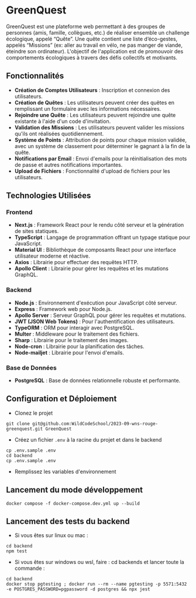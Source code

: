 # GreenQuest

GreenQuest est une plateforme web permettant à des groupes de personnes (amis, famille, collègues, etc.) de réaliser ensemble un challenge écologique, appelé “Quête”. Une quête contient une liste d’éco-gestes, appelés “Missions” (ex: aller au travail en vélo, ne pas manger de viande, éteindre son ordinateur). L'objectif de l'application est de promouvoir des comportements écologiques à travers des défis collectifs et motivants.

## Fonctionnalités

- **Création de Comptes Utilisateurs** : Inscription et connexion des utilisateurs.
- **Création de Quêtes** : Les utilisateurs peuvent créer des quêtes en remplissant un formulaire avec les informations nécessaires.
- **Rejoindre une Quête** : Les utilisateurs peuvent rejoindre une quête existante à l'aide d'un code d'invitation.
- **Validation des Missions** : Les utilisateurs peuvent valider les missions qu'ils ont réalisées quotidiennement.
- **Système de Points** : Attribution de points pour chaque mission validée, avec un système de classement pour déterminer le gagnant à la fin de la quête.
- **Notifications par Email** : Envoi d'emails pour la réinitialisation des mots de passe et autres notifications importantes.
- **Upload de Fichiers** : Fonctionnalité d'upload de fichiers pour les utilisateurs.

## Technologies Utilisées

### Frontend

- **Next.js** : Framework React pour le rendu côté serveur et la génération de sites statiques.
- **TypeScript** : Langage de programmation offrant un typage statique pour JavaScript.
- **Material UI** : Bibliothèque de composants React pour une interface utilisateur moderne et réactive.
- **Axios** : Librairie pour effectuer des requêtes HTTP.
- **Apollo Client** : Librairie pour gérer les requêtes et les mutations GraphQL.

### Backend

- **Node.js** : Environnement d'exécution pour JavaScript côté serveur.
- **Express** : Framework web pour Node.js.
- **Apollo Server** : Serveur GraphQL pour gérer les requêtes et mutations.
- **JWT (JSON Web Tokens)** : Pour l'authentification des utilisateurs.
- **TypeORM** : ORM pour interagir avec PostgreSQL.
- **Multer** : Middleware pour le traitement des fichiers.
- **Sharp** : Librairie pour le traitement des images.
- **Node-cron** : Librairie pour la planification des tâches.
- **Node-mailjet** : Librairie pour l'envoi d'emails.

### Base de Données

- **PostgreSQL** : Base de données relationnelle robuste et performante.

## Configuration et Déploiement

- Clonez le projet

```shell
git clone git@github.com:WildCodeSchool/2023-09-wns-rouge-greenquest.git GreenQuest
```

- Créez un fichier `.env` à la racine du projet et dans le backend

```shell
cp .env.sample .env
cd backend
cp .env.sample .env
```

- Remplissez les variables d'environnement

## Lancement du mode développement

```shell
docker compose -f docker-compose.dev.yml up --build
```

## Lancement des tests du backend

- Si vous êtes sur linux ou mac :

```shell
cd backend
npm test
```

- Si vous êtes sur windows ou wsl, faire : cd backends et lancer toute la commande :

```wsl
cd backend
docker stop pgtesting ; docker run --rm --name pgtesting -p 5571:5432 -e POSTGRES_PASSWORD=pgpassword -d postgres && npx jest
```
